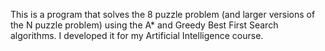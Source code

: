 This is a program that solves the 8 puzzle problem (and larger versions of the N puzzle problem) using the A* and Greedy Best First Search algorithms.
I developed it for my Artificial Intelligence course.
